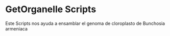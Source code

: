 # GetOrganelle Scripts
Este Scripts nos ayuda a ensamblar el genoma de cloroplasto de Bunchosia armeniaca
